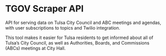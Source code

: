 # TGOV Scraper API
API for serving data on Tulsa City Council and ABC meetings and agendas, with user subscriptions to topics and Twilio integration.

This tool makes it easier for Tulsa residents to get informed about all of Tulsa’s City Council, as well as Authorities, Boards, and Commissions (ABCs) meetings at City Hall.
